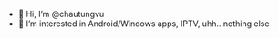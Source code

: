 - 👋 Hi, I’m @chautungvu
- 👀 I’m interested in Android/Windows apps, IPTV, uhh...nothing else


<!---
chautungvu/chautungvu is a ✨ special ✨ repository because its `README.md` (this file) appears on your GitHub profile.
You can click the Preview link to take a look at your changes.
--->

